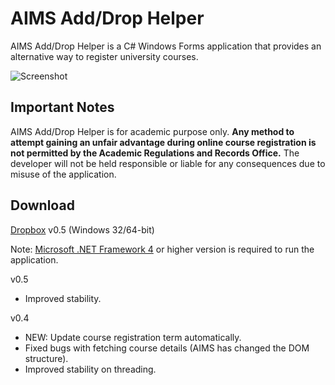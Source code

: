 # AIMS Add/Drop Helper
AIMS Add/Drop Helper is a C# Windows Forms application that provides an alternative way to register university courses.

![Screenshot](https://na.cx/i/3hv1pR.jpg)

## Important Notes
AIMS Add/Drop Helper is for academic purpose only. **Any method to attempt gaining an unfair advantage during online course registration is not permitted by the Academic Regulations and Records Office.** The developer will not be held responsible or liable for any consequences due to misuse of the application.

## Download
[Dropbox](http://bit.ly/1XR7CVW) v0.5 (Windows 32/64-bit)

Note: [Microsoft .NET Framework 4](http://www.microsoft.com/en-us/download/details.aspx?id=42643) or higher version is required to run the application.

v0.5
- Improved stability.

v0.4
- NEW: Update course registration term automatically.
- Fixed bugs with fetching course details (AIMS has changed the DOM structure).
- Improved stability on threading.